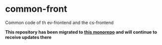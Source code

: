 # common-front
Common code of th ev-frontend and the cs-frontend

**This repository has been migrated to [this monorepo](https://github.com/HyperloopUPV-H8/h9-software) and will continue to receive updates there**
